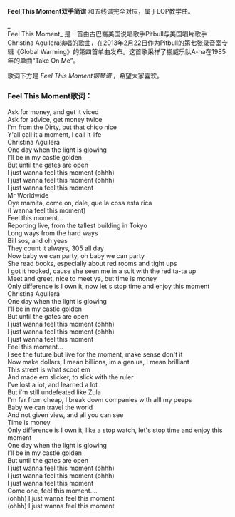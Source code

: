 

**Feel This Moment双手简谱** 和五线谱完全对应，属于EOP教学曲。

_  
Feel This Moment_ 是一首由古巴裔美国说唱歌手Pitbull与美国唱片歌手Christina
Aguilera演唱的歌曲，在2013年2月22日作为Pitbull的第七张录音室专辑《Global
Warming》的第四首单曲发布。这首歌采样了挪威乐队A-ha在1985年的单曲“Take On Me”。

  
歌词下方是 _Feel This Moment钢琴谱_ ，希望大家喜欢。

### Feel This Moment歌词：

Ask for money, and get it viced  
Ask for advice, get money twice  
I'm from the Dirty, but that chico nice  
Y'all call it a moment, I call it life  
Christina Aguilera  
One day when the light is glowing  
I’ll be in my castle golden  
But until the gates are open  
I just wanna feel this moment (ohhh)  
I just wanna feel this moment (ohhh)  
I just wanna feel this moment  
Mr Worldwide  
Oye mamita, come on, dale, que la cosa esta rica  
(I wanna feel this moment)  
Feel this moment...  
Reporting live, from the tallest building in Tokyo  
Long ways from the hard ways  
Bill sos, and oh yeas  
They count it always, 305 all day  
Now baby we can party, oh baby we can party  
She read books, especially about red rooms and tight ups  
I got it hooked, cause she seen me in a suit with the red ta-ta up  
Meet and greet, nice to meet ya, but time is money  
Only difference is I own it, now let's stop time and enjoy this moment  
Christina Aguilera  
One day when the light is glowing  
I’ll be in my castle golden  
But until the gates are open  
I just wanna feel this moment (ohhh)  
I just wanna feel this moment (ohhh)  
I just wanna feel this moment  
Feel this moment...  
I see the future but live for the moment, make sense don't it  
Now make dollars, I mean billions, im a genius, I mean brilliant  
This street is what scoot em  
And made em slicker, to slick with the ruler  
I've lost a lot, and learned a lot  
But i'm still undefeated like Zula  
I'm far from cheap, I break down companies with alll my peeps  
Baby we can travel the world  
And not given view, and all you can see  
Time is money  
Only difference is I own it, like a stop watch, let's stop time and enjoy this
moment  
One day when the light is glowing  
I’ll be in my castle golden  
But until the gates are open  
I just wanna feel this moment (ohhh)  
I just wanna feel this moment (ohhh)  
I just wanna feel this moment  
Come one, feel this moment....  
(ohhh) I just wanna feel this moment  
(ohhh) I just wanna feel this moment

